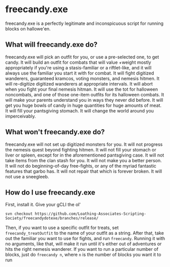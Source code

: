 # freecandy.exe
freecandy.exe is a perfectly legitimate and inconspicuous script for running blocks on hallowe'en.

## What will freecandy.exe do?
freecandy.exe will pick an outfit for you, or use a pre-selected one, to get candy. It will build an outfit for combats that will value +weight mostly appropriately if you're using a stasis-familiar or a riftlet-like, and it will always use the familiar you start it with for combat. It will fight digitized wanderers, guaranteed kramcos, voting monsters, and nemesis hitmen. It will re-digitize digitized wanderers at appropriate intervals. It will abort when you fight your final nemesis hitman. It will use the tot for halloween noncombats, and one of those one-item outfits for its halloween combats. It will make your parents understand you in ways they never did before. It will get you huge bowls of candy in huge quantities for huge amounts of meat. It will fill your pantsgiving stomach. It will change the world around you imperceivably.

## What won't freecandy.exe do?
freecandy.exe will not set up digitized monsters for you. It will not progress the nemesis quest beyond fighting hitmen. It will not fill your stomach or liver or spleen, except for in the aforementioned pantsgiving case. It will not take items from the clan stash for you. It will not make you a better person. It will not do beginning-of-day free-fights, or any of the myriad fantastic features that garbo has. It will not repair that which is forever broken. It will not use a sneegleeb.

## How do I use freecandy.exe
First, install it. Give your gCLI the ol' 
```
svn checkout https://github.com/Loathing-Associates-Scripting-Society/freecandydotexe/branches/release/
```
Then, if you want to use a specific outfit for treats, set `freecandy_treatOutfit` to the name of your outfit as a string. After that, take out the familiar you want to use for fights, and run `freecandy`. Running it with no arguments, like that, will make it run until it's either out of adventures or hits the right nemesis wanderer. If you want to run a particular number of blocks, just do `freecandy n`, where `n` is the number of blocks you want it to run
